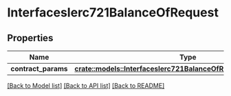 # InterfacesIerc721BalanceOfRequest

## Properties

Name | Type | Description | Notes
------------ | ------------- | ------------- | -------------
**contract_params** | [**crate::models::InterfacesIerc721BalanceOfRequestContractParams**](interfaces_IERC721_balanceOf_request_contractParams.md) |  | 

[[Back to Model list]](../README.md#documentation-for-models) [[Back to API list]](../README.md#documentation-for-api-endpoints) [[Back to README]](../README.md)


